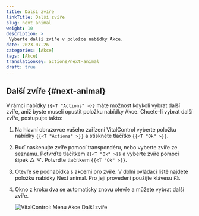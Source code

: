 ```yaml
---
title: Další zvíře
linkTitle: Další zvíře
slug: next animal
weight: 10
description: >
 Vyberte další zvíře v položce nabídky Akce.
date: 2023-07-26
categories: [Akce]
tags: [Akce]
translationKey: actions/next-animal
draft: true
---
```

## Další zvíře {#next-animal}

V rámci nabídky `{{<T "Actions" >}}` máte možnost kdykoli vybrat další zvíře, aniž byste museli opustit položku nabídky Akce. Chcete-li vybrat další zvíře, postupujte takto:

1. Na hlavní obrazovce vašeho zařízení VitalControl vyberte položku nabídky `{{<T "Actions" >}}` a stiskněte tlačítko `{{<T "Ok" >}}`.

2. Buď naskenujte zvíře pomocí transpondéru, nebo vyberte zvíře ze seznamu. Potvrďte tlačítkem `{{<T "Ok" >}}` a vyberte zvíře pomocí šipek △ ▽. Potvrďte tlačítkem `{{<T "Ok" >}}`.

3. Otevře se podnabídka s akcemi pro zvíře. V dolní ovládací liště najdete položku nabídky Next animal. Pro její provedení použijte klávesu `F3`.

4. Okno z kroku dva se automaticky znovu otevře a můžete vybrat další zvíře.

    ![VitalControl: Menu Akce Další zvíře](../images/nextanimal.png "Vyberte další zvíře")
    
